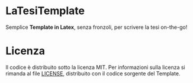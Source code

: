 # LaTesiTemplate
Semplice **Template in Latex**, senza fronzoli, per scrivere la tesi on-the-go!
# Licenza
Il codice è distribuito sotto la licenza MIT. Per informazioni sulla licenza si rimanda al file [LICENSE](https://github.com/RustyYak/LaTesiTemplate/blob/master/LICENSE), distribuito con il codice sorgente del Template.
